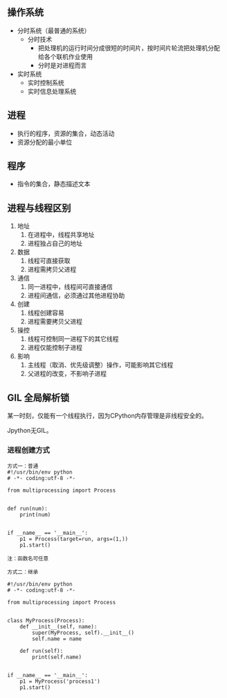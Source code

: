 ## 操作系统 ##
- 分时系统（最普通的系统）
	- 分时技术
		- 把处理机的运行时间分成很短的时间片，按时间片轮流把处理机分配给各个联机作业使用
		- 分时是对进程而言
- 实时系统
	- 实时控制系统
	- 实时信息处理系统

## 进程 ##
- 执行的程序，资源的集合，动态活动
- 资源分配的最小单位

## 程序 ##
- 指令的集合，静态描述文本

## 进程与线程区别 ##
1. 地址
	1. 在进程中，线程共享地址
	2. 进程独占自己的地址
2. 数据
	1. 线程可直接获取
	2. 进程需拷贝父进程
3. 通信
	1. 同一进程中，线程间可直接通信
	2. 进程间通信，必须通过其他进程协助
4. 创建
	1. 线程创建容易
	2. 进程需要拷贝父进程
5. 操控
	1. 线程可控制同一进程下的其它线程
	2. 进程仅能控制子进程
6. 影响
	1. 主线程（取消、优先级调整）操作，可能影响其它线程
	2. 父进程的改变，不影响子进程

## GIL 全局解析锁 ##
某一时刻，仅能有一个线程执行，因为CPython内存管理是非线程安全的。

Jpython无GIL。

### 进程创建方式 ###
	方式一：普通
	#!/usr/bin/env python
	# -*- coding:utf-8 -*-
	
	from multiprocessing import Process
	
	
	def run(num):
	    print(num)
	
	
	if __name__ == '__main__':
	    p1 = Process(target=run, args=(1,))
	    p1.start()

	注：函数名可任意

	方式二：继承
	
	#!/usr/bin/env python
	# -*- coding:utf-8 -*-
	
	from multiprocessing import Process
	
	
	class MyProcess(Process):
	    def __init__(self, name):
	        super(MyProcess, self).__init__()
	        self.name = name
	
	    def run(self):
	        print(self.name)
	
	
	if __name__ == '__main__':
	    p1 = MyProcess('process1')
	    p1.start()
